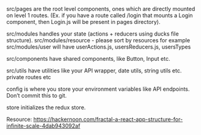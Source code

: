 src/pages are the root level components, ones which are directly mounted on level 1 routes. (Ex. if you have a route called /login that mounts a Login component, then Login.js will be present in pages directory).

src/modules handles your state (actions + reducers using ducks file structure).
src/modules/resource  - please sort by resources for example
src/modules/user will have userActions.js, usersReducers.js, usersTypes

src/components have shared components, like Button, Input etc.

src/utils have utilities like your API wrapper, date utils, string utils etc. private routes etc

config is where you store your environment variables like API endpoints. Don’t commit this to git.

store initializes the redux store.

Resource: https://hackernoon.com/fractal-a-react-app-structure-for-infinite-scale-4dab943092af
